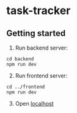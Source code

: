 # task-tracker

## Getting started

1. Run backend server:

```shell
cd backend
npm run dev
```

2. Run frontend server:

```shell
cd ../frontend
npm run dev
```

3. Open [localhost](http://localhost:5173/)
